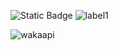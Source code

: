![Static Badge](https://img.shields.io/badge/-8A79AB?style=plastic&logo=go)
![label1](https://wakapi.dev/api/badge/erikfrish/interval:today?label=today&color=8A79AB)

![wakaapi](https://github-readme-stats.vercel.app/api/wakatime?username=erikfrish&api_domain=wakapi.dev&bg_color=1F1F28&title_color=7B926D&icon_color=8A79AB&text_color=ffffff&custom_title=Week%20Stats&layout=compact)

